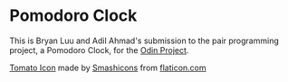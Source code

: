 # Pomodoro Clock
This is Bryan Luu and Adil Ahmad's submission to the pair programming project, a Pomodoro Clock, for the [Odin Project](https://www.theodinproject.com/).

[Tomato Icon](https://www.flaticon.com/free-icon/tomato_135702) made by [Smashicons](https://www.flaticon.com/authors/smashicons) from [flaticon.com](https://www.flaticon.com)